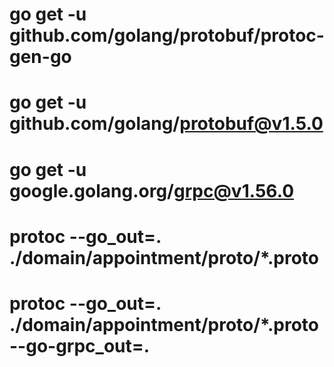 <!-- Package List -->
# go get -u github.com/golang/protobuf/protoc-gen-go
# go get -u github.com/golang/protobuf@v1.5.0
# go get -u google.golang.org/grpc@v1.56.0

<!-- Command -->
<!-- ! Generate Proto -->
# protoc --go_out=. ./domain/appointment/proto/*.proto
<!-- ! Generate Proto GRPC -->
# protoc --go_out=. ./domain/appointment/proto/*.proto --go-grpc_out=.